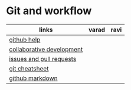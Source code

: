 # Git and workflow

|links|varad|ravi|
|---|---|---|
[github help](https://help.github.com/)||
[collaborative development](https://help.github.com/articles/about-collaborative-development-models/)||
[issues and pull requests](https://help.github.com/categories/collaborating-with-issues-and-pull-requests/)||
[git cheatsheet](https://services.github.com/on-demand/downloads/github-git-cheat-sheet.pdf)||
[github markdown](https://guides.github.com/features/mastering-markdown/)||
